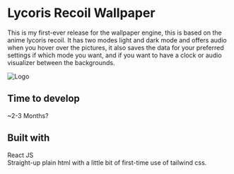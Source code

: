 # Lycoris Recoil Wallpaper
This is my first-ever release for the wallpaper engine, this is based on the anime lycoris recoil. It has two modes light and dark mode and offers audio when you hover over the pictures, it also saves the data for your preferred settings if which mode you want, and if you want to have a clock or audio visualizer between the backgrounds.

<img src="https://i.imgur.com/tliEz2r.png" alt="Logo" />

## Time to develop
~2-3 Months?

## Built with
React JS  <br/>
Straight-up plain html with a little bit of first-time use of tailwind css.
